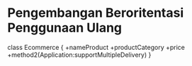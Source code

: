 # Pengembangan Beroritentasi Penggunaan Ulang

class Ecommerce {
 +nameProduct
 +productCategory
 +price
 +method2(Application:supportMultipleDelivery)
}
